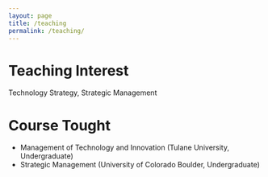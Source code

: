 ```yaml
---
layout: page
title: /teaching
permalink: /teaching/
---
```


# Teaching Interest
Technology Strategy, Strategic Management

# Course Tought
- Management of Technology and Innovation (Tulane University, Undergraduate)
- Strategic Management (University of Colorado Boulder, Undergraduate)
